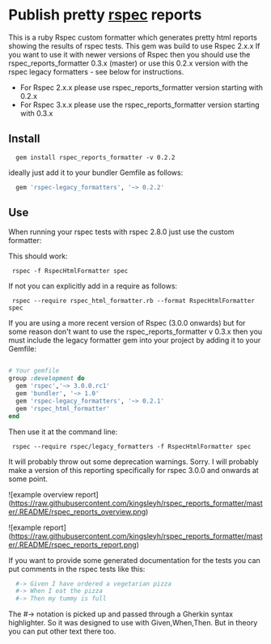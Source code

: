 # Publish pretty [rspec](http://rspec.info/) reports

This is a ruby Rspec custom formatter which generates pretty html reports showing the results of rspec tests. This gem was build to use Rspec 2.x.x If you want to use it with newer
versions of Rspec then you should use the rspec_reports_formatter 0.3.x (master) or use this 0.2.x version with the rspec legacy formatters - see below for instructions.

* For Rspec 2.x.x please use rspec_reports_formatter version starting with 0.2.x
* For Rspec 3.x.x please use the rspec_reports_formatter version starting with 0.3.x

## Install

```
  gem install rspec_reports_formatter -v 0.2.2
```

ideally just add it to your bundler Gemfile as follows:

```ruby
  gem 'rspec-legacy_formatters', '~> 0.2.2'
```

## Use
When running your rspec tests with rspec 2.8.0 just use the custom formatter:

This should work:

```
 rspec -f RspecHtmlFormatter spec
```

If not you can explicitly add in a require as follows:

```
 rspec --require rspec_html_formatter.rb --format RspecHtmlFormatter spec
```

If you are using a more recent version of Rspec (3.0.0 onwards) but for some reason don't want to use the rspec_reports_formatter v 0.3.x then you must include the legacy formatter gem into your project by adding it to your Gemfile:

```ruby

# Your gemfile
group :development do
  gem 'rspec','~> 3.0.0.rc1'
  gem 'bundler', '~> 1.0'
  gem 'rspec-legacy_formatters', '~> 0.2.1'
  gem 'rspec_html_formatter'
end

```

Then use it at the command line:

```
 rspec --require rspec/legacy_formatters -f RspecHtmlFormatter spec
```
It will probably throw out some deprecation warnings. Sorry. I will probably make a version of this reporting specifically for rspec 3.0.0 and onwards at some point.


![example overview report]
(https://raw.githubusercontent.com/kingsleyh/rspec_reports_formatter/master/.README/rspec_reports_overview.png)

![example report]
(https://raw.githubusercontent.com/kingsleyh/rspec_reports_formatter/master/.README/rspec_reports_report.png)

If you want to provide some generated documentation for the tests you can put comments in the rspec tests like this:

```ruby
  #-> Given I have ordered a vegetarian pizza
  #-> When I eat the pizza
  #-> Then my tummy is full

```

The #-> notation is picked up and passed through a Gherkin syntax highlighter. So it was designed to use with Given,When,Then. But in theory you can put other text there too.

